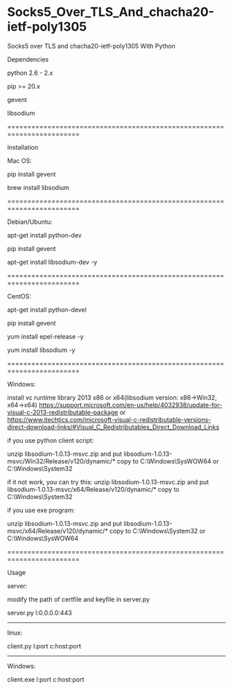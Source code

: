 # Socks5_Over_TLS_And_chacha20-ietf-poly1305
Socks5 over TLS and chacha20-ietf-poly1305 With Python 

Dependencies

python 2.6 - 2.x

pip >= 20.x

gevent

libsodium

========================================================================

Installation

Mac OS:

pip install gevent

brew install libsodium

========================================================================

Debian/Ubuntu:

apt-get install python-dev

pip install gevent

apt-get install libsodium-dev -y

========================================================================

CentOS:

apt-get install python-devel

pip install gevent

yum install epel-release -y

yum install libsodium -y

========================================================================

Windows:

install vc runtime library 2013 x86 or x64(libsodium version: x86->Win32, x64->x64)
https://support.microsoft.com/en-us/help/4032938/update-for-visual-c-2013-redistributable-package or
https://www.itechtics.com/microsoft-visual-c-redistributable-versions-direct-download-links/#Visual_C_Redistributables_Direct_Download_Links


if you use python client script:

unzip libsodium-1.0.13-msvc.zip  and put libsodium-1.0.13-msvc/Win32/Release/v120/dynamic/* copy to C:\Windows\SysWOW64 or C:\Windows\System32

  if it not work, you can try this:
    unzip libsodium-1.0.13-msvc.zip and put libsodium-1.0.13-msvc/x64/Release/v120/dynamic/* copy to C:\Windows\System32 

if you use exe program:

unzip libsodium-1.0.13-msvc.zip  and put libsodium-1.0.13-msvc/x64/Release/v120/dynamic/* copy to C:\Windows\System32 or C:\Windows\SysWOW64



========================================================================

Usage

server:

modify the path of certfile and keyfile in server.py

server.py l:0.0.0.0:443

------------------------------------------------------------------------

linux:

client.py l:port c:host:port

------------------------------------------------------------------------

Windows:

client.exe l:port c:host:port

